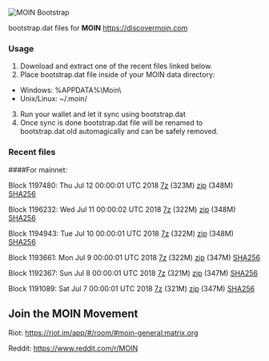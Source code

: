 ![MOIN Bootstrap](https://i.imgur.com/KjM1jMp.jpg)

bootstrap.dat files for **MOIN** https://discovermoin.com

### Usage

1. Download and extract one of the recent files linked below.
2. Place bootstrap.dat file inside of your MOIN data directory:
 - Windows: %APPDATA%\Moin\
 - Unix/Linux: ~/.moin/
3. Run your wallet and let it sync using bootstrap.dat
4. Once sync is done bootstrap.dat file will be renamed to bootstrap.dat.old automagically and can be safely removed.


### Recent files

####For mainnet:

Block 1197480: Thu Jul 12 00:00:01 UTC 2018 [7z](https://transfer.sh/5smrh/bootstrap.dat.20180712.7z) (323M) [zip](https://transfer.sh/14Fkbq/bootstrap.dat.20180712.zip) (348M) [SHA256](https://transfer.sh/yhjUk/sha256.txt)

Block 1196232: Wed Jul 11 00:00:02 UTC 2018 [7z](https://transfer.sh/PwySE/bootstrap.dat.20180711.7z) (322M) [zip](https://transfer.sh/15hnbt/bootstrap.dat.20180711.zip) (348M) [SHA256](https://transfer.sh/nvZSI/sha256.txt)

Block 1194943: Tue Jul 10 00:00:01 UTC 2018 [7z](https://transfer.sh/tbhy6/bootstrap.dat.20180710.7z) (322M) [zip](https://transfer.sh/Xuk2z/bootstrap.dat.20180710.zip) (348M) [SHA256](https://transfer.sh/pr5PB/sha256.txt)

Block 1193661: Mon Jul  9 00:00:01 UTC 2018 [7z](https://transfer.sh/MphAN/bootstrap.dat.20180709.7z) (322M) [zip](https://transfer.sh/PiAK0/bootstrap.dat.20180709.zip) (347M) [SHA256](https://transfer.sh/vvDdB/sha256.txt)

Block 1192367: Sun Jul  8 00:00:01 UTC 2018 [7z](https://transfer.sh/SItS6/bootstrap.dat.20180708.7z) (321M) [zip](https://transfer.sh/YMOSD/bootstrap.dat.20180708.zip) (347M) [SHA256](https://transfer.sh/SYTGy/sha256.txt)

Block 1191089: Sat Jul  7 00:00:01 UTC 2018 [7z](https://transfer.sh/zd2a7/bootstrap.dat.20180707.7z) (321M) [zip](https://transfer.sh/H88Cv/bootstrap.dat.20180707.zip) (347M) [SHA256](https://transfer.sh/Zf7OO/sha256.txt)

## Join the MOIN Movement

Riot: https://riot.im/app/#/room/#moin-general:matrix.org

Reddit: https://www.reddit.com/r/MOIN
